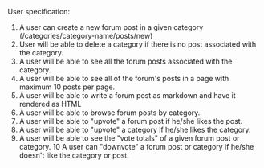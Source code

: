 
User specification:

1. A user can create a new forum post in a given category (/categories/category-name/posts/new)
2. User will be able to delete a category if there is no post associated with the category.
3. A user will be able to see all the forum posts associated with the category.
4. A user will be able to see all of the forum's posts in a page with maximum 10 posts per page.
5. A user will be able to write a forum post as markdown and have it rendered as HTML
6. A user will be able to browse forum posts by category.
7. A user will be able to  "upvote" a forum post if he/she likes the post.
8. A user will be able to "upvote" a category if he/she likes the category.
9. A user will be able to see the "vote totals" of a given forum post or category.
10 A user can "downvote" a forum post or category if he/she doesn't like the category or post.
